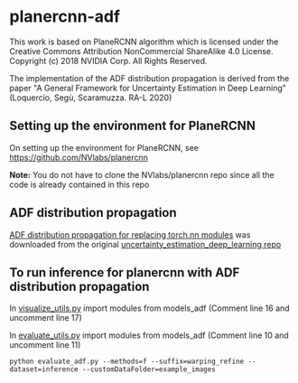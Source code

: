 # planercnn-adf

This work is based on PlaneRCNN algorithm which is licensed under the Creative Commons Attribution NonCommercial ShareAlike 4.0 License.
Copyright (c) 2018 NVIDIA Corp. All Rights Reserved. 

The implementation of the ADF distribution propagation is derived from the paper "A General Framework for Uncertainty Estimation in Deep Learning" (Loquercio, Segù, Scaramuzza. RA-L 2020)

Setting up the environment for PlaneRCNN
------------------------------------------
On setting up the environment for PlaneRCNN, see
https://github.com/NVlabs/planercnn

**Note:** You do not have to clone the NVlabs/planercnn repo since all the code is already contained in this repo

ADF distribution propagation 
--------------------------------------------

[ADF distribution propagation for replacing torch.nn modules](./contrib/adf.py) was downloaded from the original [uncertainty_estimation_deep_learning repo](https://github.com/mattiasegu/uncertainty_estimation_deep_learning)

To run inference for planercnn with ADF distribution propagation
------------------------------------------------------------------

 In [visualize_utils.py](visualize_utils.py) import modules from models_adf (Comment line 16 and uncomment line 17)
 
 In [evaluate_utils.py](evaluate_utils.py)  import modules from models_adf  (Comment line 10 and uncomment line 11)
 
``` 
python evaluate_adf.py --methods=f --suffix=warping_refine --dataset=inference --customDataFolder=example_images
```
